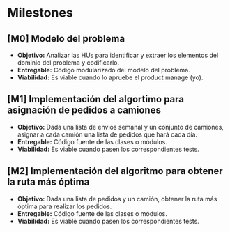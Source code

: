 # Milestones

## [M0] Modelo del problema

- **Objetivo:** Analizar las HUs para identificar y extraer los elementos del dominio del problema y codificarlo.
- **Entregable:** Código modularizado del modelo del problema.
- **Viabilidad:** Es viable cuando lo apruebe el product manage (yo).


## [M1] Implementación del algortimo para asignación de pedidos a camiones

- **Objetivo:** Dada una lista de envios semanal y un conjunto de camiones, asignar a cada camión una lista de pedidos que hará cada día.
- **Entregable:** Código fuente de las clases o módulos.
- **Viabilidad:** Es viable cuando pasen los correspondientes tests.

## [M2] Implementación del algoritmo para obtener la ruta más óptima
- **Objetivo:** Dada una lista de pedidos y un camión, obtener la ruta más óptima para realizar los pedidos.
- **Entregable:** Código fuente de las clases o módulos.
- **Viabilidad:** Es viable cuando pasen los correspondientes tests.
